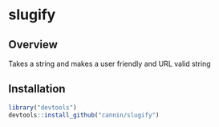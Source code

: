 # slugify
## Overview

Takes a string and makes a user friendly and URL valid string

## Installation

```R
library("devtools")
devtools::install_github("cannin/slugify")
```  
